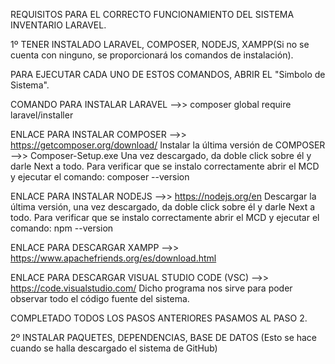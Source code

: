 REQUISITOS PARA EL CORRECTO FUNCIONAMIENTO DEL SISTEMA INVENTARIO LARAVEL.

1º TENER INSTALADO LARAVEL, COMPOSER, NODEJS, XAMPP(Si no se cuenta con ninguno, se proporcionará los comandos de instalación).

PARA EJECUTAR CADA UNO DE ESTOS COMANDOS, ABRIR EL "Simbolo de Sistema".

COMANDO PARA INSTALAR LARAVEL -->> composer global require laravel/installer

ENLACE PARA INSTALAR COMPOSER -->> https://getcomposer.org/download/ 
    Instalar la última versión de COMPOSER -->>  Composer-Setup.exe
    Una vez descargado, da doble click sobre él y darle Next a todo.
    Para verificar que se instalo correctamente abrir el MCD y ejecutar el comando: composer --version

ENLACE PARA INSTALAR NODEJS -->> https://nodejs.org/en
    Descargar la última versión, una vez descargado, da doble click sobre él y darle Next a todo.
    Para verificar que se instalo correctamente abrir el MCD y ejecutar el comando: npm --version

ENLACE PARA DESCARGAR XAMPP -->> https://www.apachefriends.org/es/download.html

ENLACE PARA DESCARGAR VISUAL STUDIO CODE (VSC) -->> https://code.visualstudio.com/
    Dicho programa nos sirve para poder observar todo el código fuente del sistema.


COMPLETADO TODOS LOS PASOS ANTERIORES PASAMOS AL PASO 2.

2º INSTALAR PAQUETES, DEPENDENCIAS, BASE DE DATOS (Esto se hace cuando se halla descargado el sistema de GitHub)

